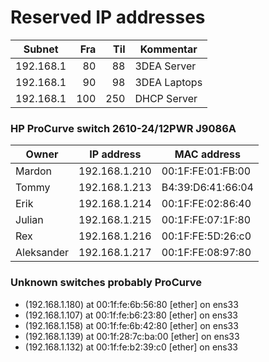 # Reserved IP addresses

|Subnet   |Fra |Til |Kommentar      |
|---------|---:|---:|---------------|
|192.168.1|  80|  88| 3DEA Server   |
|192.168.1|  90|  98| 3DEA Laptops  |
|192.168.1| 100| 250| DHCP Server   |


### HP ProCurve switch 2610-24/12PWR J9086A

|Owner     |IP address     |MAC address        |
|----------|---------------|-------------------|
|Mardon    | 192.168.1.210 | 00:1F:FE:01:FB:00 |
|Tommy     | 192.168.1.213 | B4:39:D6:41:66:04 |
|Erik      | 192.168.1.214 | 00:1F:FE:02:86:40 |
|Julian    | 192.168.1.215 | 00:1F:FE:07:1F:80 |
|Rex       | 192.168.1.216 | 00:1F:FE:5D:26:c0 |
|Aleksander| 192.168.1.217 | 00:1F:FE:08:97:80 |



### Unknown switches probably ProCurve
* (192.168.1.180) at 00:1f:fe:6b:56:80 [ether] on ens33
* (192.168.1.107) at 00:1f:fe:b6:23:80 [ether] on ens33
* (192.168.1.158) at 00:1f:fe:6b:42:80 [ether] on ens33
* (192.168.1.139) at 00:1f:28:7c:ba:00 [ether] on ens33
* (192.168.1.132) at 00:1f:fe:b2:39:c0 [ether] on ens33

